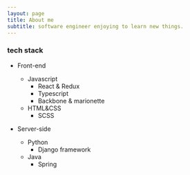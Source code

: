 ```yaml
---
layout: page
title: About me
subtitle: software engineer enjoying to learn new things.
---
```


### tech stack

- Front-end
  - Javascript
    - React & Redux
    - Typescript
    - Backbone & marionette
  - HTML&CSS
    - SCSS

- Server-side
  - Python
    - Django framework
  - Java
    - Spring

